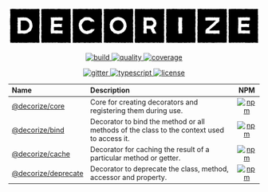 <p align="center">
  <img src=".github/assets/logo.png" alt="@decorize" />
</p>

<p align="center">
  <a href="https://github.com/Yokize/decorize/actions">
    <img src="https://img.shields.io/github/workflow/status/Yokize/decorize/CI/master?style=for-the-badge&logo=github" alt="build" />
  </a>

  <a href="https://www.codefactor.io/repository/github/Yokize/decorize">
    <img src="https://img.shields.io/codefactor/grade/github/Yokize/decorize?style=for-the-badge&logo=codefactor&logoColor=white&label=quality" alt="quality" />
  </a>

  <a href="https://www.codacy.com/gh/Yokize/decorize?utm_source=github.com&utm_medium=referral&utm_content=Yokize/decorize&utm_campaign=Badge_Coverage">
    <img src="https://img.shields.io/codacy/coverage/8f0566a3ddca4105aad6ee0585ff5379?style=for-the-badge&logo=codacy&label=coverage" alt="coverage" />
  </a>
</p>

<p align="center">
  <a href="https://gitter.im/decorize/community">
    <img src="https://img.shields.io/gitter/room/decorize/community?style=for-the-badge&logo=gitter&color=informational&label" alt="gitter" />
  </a>

  <a href="https://www.typescriptlang.org">
    <img src="https://img.shields.io/static/v1?style=for-the-badge&logo=typescript&color=informational&label&message=3.9" alt="typescript" />
  </a>

  <a href="https://en.wikipedia.org/wiki/MIT_License">
    <img src="https://img.shields.io/github/license/Yokize/decorize?style=for-the-badge&color=informational&label" alt="license" />
  </a>
</p>

| Name                                       | Description                                                                                |                                                                NPM                                                                |
| :----------------------------------------- | :----------------------------------------------------------------------------------------- | :-------------------------------------------------------------------------------------------------------------------------------: |
| [@decorize/core](./package/core)           | Core for creating decorators and registering them during use.                              |      [![npm](https://img.shields.io/npm/v/@decorize/core?style=for-the-badge)](https://www.npmjs.com/package/@decorize/core)      |
| [@decorize/bind](./package/bind)           | Decorator to bind the method or all methods of the class to the context used to access it. |      [![npm](https://img.shields.io/npm/v/@decorize/bind?style=for-the-badge)](https://www.npmjs.com/package/@decorize/bind)      |
| [@decorize/cache](./package/cache)         | Decorator for caching the result of a particular method or getter.                         |     [![npm](https://img.shields.io/npm/v/@decorize/cache?style=for-the-badge)](https://www.npmjs.com/package/@decorize/cache)     |
| [@decorize/deprecate](./package/deprecate) | Decorator to deprecate the class, method, accessor and property.                           | [![npm](https://img.shields.io/npm/v/@decorize/deprecate?style=for-the-badge)](https://www.npmjs.com/package/@decorize/deprecate) |
